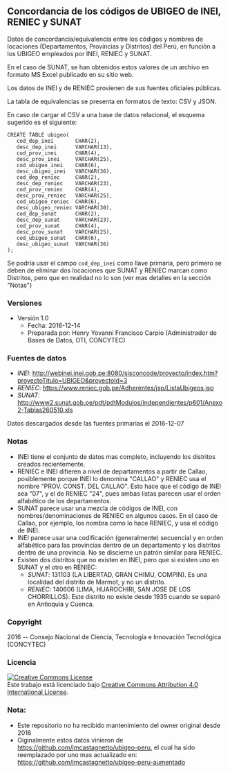 ## Concordancia de los códigos de UBIGEO de INEI, RENIEC y SUNAT

Datos de concordancia/equivalencia entre los códigos y nombres de locaciones
(Departamentos, Provincias y Distritos) del Perú, en función a los UBIGEO empleados
por INEI, RENIEC y SUNAT.

En el caso de SUNAT, se han obtenidos estos valores de un archivo en formato
MS Excel publicado en su sitio web.

Los datos de INEI y de RENIEC provienen de sus fuentes oficiales públicas.

La tabla de equivalencias se presenta en formatos de texto: CSV y JSON. 

En caso de cargar el CSV a una base de datos relacional, el esquema sugerido es el siguiente:

```{sql}
CREATE TABLE ubigeo(
   cod_dep_inei       CHAR(2),
   desc_dep_inei      VARCHAR(13),
   cod_prov_inei      CHAR(4),
   desc_prov_inei     VARCHAR(25),
   cod_ubigeo_inei    CHAR(6),
   desc_ubigeo_inei   VARCHAR(36),
   cod_dep_reniec     CHAR(2),
   desc_dep_reniec    VARCHAR(23),
   cod_prov_reniec    CHAR(4),
   desc_prov_reniec   VARCHAR(25),
   cod_ubigeo_reniec  CHAR(6),
   desc_ubigeo_reniec VARCHAR(30),
   cod_dep_sunat      CHAR(2),
   desc_dep_sunat     VARCHAR(23),
   cod_prov_sunat     CHAR(4),
   desc_prov_sunat    VARCHAR(25),
   cod_ubigeo_sunat   CHAR(6),
   desc_ubigeo_sunat  VARCHAR(36)
);
```

Se podría usar el campo `cod_dep_inei` como llave primaria, pero primero se 
deben de eliminar dos locaciones que SUNAT y RENIEC marcan como Distritos, pero
que en realidad no lo son (ver mas detalles en la sección "Notas")

### Versiones
- Versión 1.0
	- Fecha: 2016-12-14
	- Preparada por: Henry Yovanni Francisco Carpio
      (Administrador de Bases de Datos, OTI, CONCYTEC)

### Fuentes de datos 

- *INEI*:
  http://webinei.inei.gob.pe:8080/sisconcode/proyecto/index.htm?proyectoTitulo=UBIGEO&proyectoId=3
- *RENIEC*:
  https://www.reniec.gob.pe/Adherentes/jsp/ListaUbigeos.jsp
- *SUNAT*:
  http://www2.sunat.gob.pe/pdt/pdtModulos/independientes/p601/Anexo2-Tablas260510.xls

Datos descargados desde las fuentes primarias el 2016-12-07

### Notas

- INEI tiene el conjunto de datos mas completo, incluyendo los distritos
  creados recientemente.
- RENIEC e INEI difieren a nivel de departamentos a partir de Callao,
  posiblemente porque INEI lo denomina "CALLAO" y RENIEC usa el nombre
  "PROV. CONST. DEL CALLAO". Esto hace que el código de INEI sea "07",
  y el de RENIEC "24", pues ambas listas parecen usar el orden alfabético
  de los departamentos.
- SUNAT parece usar una mezcla de códigos de INEI, con nombres/denominaciones
  de RENIEC en algunos casos. En el caso de Callao, por ejemplo, los nombra
  como lo hace RENIEC, y usa el código de INEI.
- INEI parece usar una codificación (generalmente) secuencial y en orden
  alfabético para las provincias dentro de un departamento y los distritos
  dentro de una provincia. No se discierne un patrón similar para RENIEC.
- Existen dos distritos que no existen en INEI, pero que si existen uno en 
  SUNAT y el otro en RENIEC:
	- *SUNAT*: 131103 (LA LIBERTAD, GRAN CHIMU, COMPIN). Es una localidad del
      distrito de Marmot, y no un distrito.
    - *RENIEC*: 140606 (LIMA, HUAROCHIRI, SAN JOSE DE LOS CHORRILLOS). Este
      distrito no existe desde 1935 cuando se separó en Antioquia y Cuenca.

### Copyright

2016 -- Consejo Nacional de Ciencia, Tecnología e Innovación Tecnológica (CONCYTEC)

### Licencia

<a rel="license" href="http://creativecommons.org/licenses/by/4.0/"><img
alt="Creative Commons License" style="border-width:0"
src="https://i.creativecommons.org/l/by/4.0/88x31.png" /></a><br />Este trabajo
está licenciado bajo <a rel="license"
href="http://creativecommons.org/licenses/by/4.0/">Creative Commons Attribution
4.0 International License</a>.


### Nota:

- Este repositorio no ha recibido mantenimiento del owner original desde 2016
- Oiginalmente estos datos vinieron de https://github.com/jmcastagnetto/ubigeo-peru, el cual ha sido reemplazado por uno mas actualizado en: https://github.com/jmcastagnetto/ubigeo-peru-aumentado

